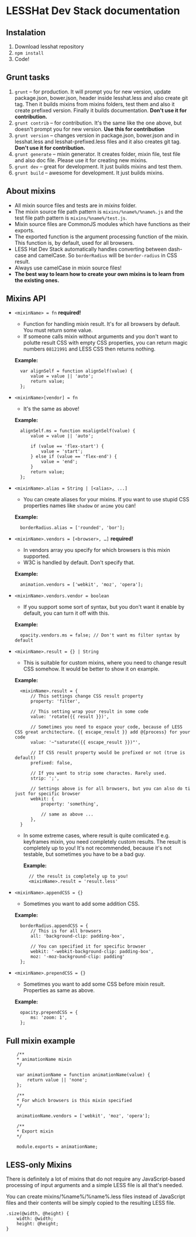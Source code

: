 # LESSHat Dev Stack documentation

## Instalation
1. Download lesshat repository
2. `npm install`
3. Code!

## Grunt tasks
1.	`grunt` – for production. It will prompt you for new version, update package.json, bower.json, header inside lesshat.less and also create git tag. Then it builds mixins from mixins folders, test them and also it create prefixed version. Finally it builds documentation. **Don't use it for contribution.**
2.	`grunt contrib` – for contribution. It's the same like the one above, but doesn't prompt you for new version. **Use this for contribution**
3.	`grunt version` – changes version in package.json, bower.json and in lesshat.less and lesshat-prefixed.less files and it also creates git tag. **Don't use it for contribution.**
4.	`grunt generate` – mixin generator. It creates folder, mixin file, test file and also doc file. Please use it for creating new mixins.
5.	`grunt dev` – great for development. It just builds mixins and test them.
6.	`grunt build` – awesome for development. It just builds mixins.


## About mixins
* All mixin source files and tests are in *mixins* folder.
* The mixin source file path pattern is `mixins/%name%/%name%.js` and the test file path pattern is `mixins/%name%/test.js`.
* Mixin source files are CommonJS modules which have functions as their exports.
* The exported function is the argument processing function of the mixin. This function is, by default, used for all browsers.
* LESS Hat Dev Stack automatically handles converting between dash-case and camelCase. So `borderRadius` will be `border-radius` in CSS result.
* Always use camelCase in mixin source files!
* **The best way to learn how to create your own mixins is to learn from the existing ones.**


## Mixins API
* `<mixinName> = fn`  **required!**
	* Function for handling mixin result. It's for all browsers by default. You must return some value.
	* If someone calls mixin without arguments and you don't want to polutte result CSS with empty CSS properties, you can return magic numbers `08121991` and LESS CSS then returns nothing.
	
	**Example:**
	
		var alignSelf = function alignSelf(value) {
  			value = value || 'auto';
  			return value;
		};
		
* `<mixinName>[vendor] = fn`
	* It's the same as above!
	
	**Example:**
	
		alignSelf.ms = function msalignSelf(value) {
  			value = value || 'auto';

  			if (value == 'flex-start') {
    			value = 'start';
  			} else if (value == 'flex-end') {
    			value = 'end';
  			}
  			return value;
		};
	
* `<mixinName>.alias = String | [<alias>, ...]`
	* You can create aliases for your mixins. If you want to use stupid CSS properties names like `shadow` or `anime` you can!
	
	**Example:**
	
		borderRadius.alias = ['rounded', 'bor'];
		
* `<mixinName>.vendors = [<browser>, …]` **required!**
	* In vendors array you specify for which browsers is this mixin supported.
	* W3C is handled by default. Don't specify that.
	
	**Example:**
	
		animation.vendors = ['webkit', 'moz', 'opera'];
		
* `<mixinName>.vendors.vendor = boolean`
	* If you support some sort of syntax, but you don't want it enable by default, you can turn it off with this.
	
	**Example:**
	
		opacity.vendors.ms = false; // Don't want ms filter syntax by default
		
* `<mixinName>.result = {} | String`
	* This is suitable for custom mixins, where you need to change result CSS somehow. It would be better to show it on example.
	
	**Example:**
	
		<mixinName>.result = {
			// This settings change CSS result property
			property: 'filter',
			
			// This setting wrap your result in some code
			value: 'rotate({{ result }})', 
			
			// Sometimes you need to espace your code, because of LESS CSS great architecture. {{ escape_result }} add @{process} for your code
			value: '~"saturate({{ escape_result }})"',
			
			// If CSS result property would be prefixed or not (true is default)
			prefixed: false,
			
			// If you want to strip some charactes. Rarely used. 
			strip: ';',
			
			// Settings above is for all browsers, but you can also do ti just for specific browser
			webkit: {
				property: 'something',
				
				// same as above ...
			},
		}
		
	* In some extreme cases, where result is quite comlicated e.g. keyframes mixin, you need completely custom results. The result is completely up to you! It's not recommended, because it's not testable, but sometimes you have to be a bad guy.
	
		**Example:**
		
			// the result is completely up to you!
			<mixinName>.result = 'result.less'
			
* `<mixinName>.appendCSS = {}`
	* Sometimes you want to add some addition CSS. 
	
	**Example:**
	
		borderRadius.appendCSS = {
			// This is for all browsers
 			all: 'background-clip: padding-box',
 			
 			// You can specified it for specific browser
  			webkit: '-webkit-background-clip: padding-box',
  			moz: '-moz-background-clip: padding'
		};
		
* `<mixinName>.prependCSS = {}`
	* Sometimes you want to add some CSS before mixin result. Properties as same as above.
	
	**Example:**
	
		opacity.prependCSS = {
  			ms: 'zoom: 1',
		};
		

## Full mixin example

		/**
 		* animationName mixin
 		*/

		var animationName = function animationName(value) {
  			return value || 'none';
		};

		/**
 		* For which browsers is this mixin specified
 		*/

		animationName.vendors = ['webkit', 'moz', 'opera'];

		/**
 		* Export mixin
 		*/

		module.exports = animationName;


## LESS-only Mixins
There is definitely a lot of mixins that do not require any JavaScript-based processing of input arguments and a simple LESS file is all that's needed.

You can create mixins/%name%/%name%.less files instead of JavaScript files and their contents will be simply copied to the resulting LESS file.

	.size(@width, @height) {
    	width: @width;
    	height: @height;
	}
